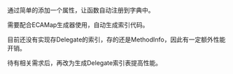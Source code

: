 通过简单的添加一个属性，让函数自动注册到字典中。

需要配合ECAMap生成器使用，自动生成索引代码。

目前还没有实现存Delegate的索引，存的还是MethodInfo，因此有一定额外性能开销。

待有相关需求后，再改为生成Delegate索引表提高性能。

